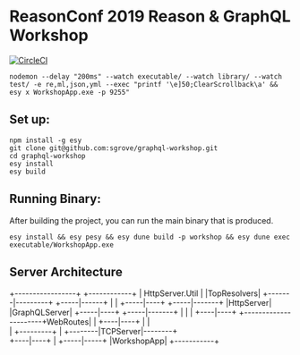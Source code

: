# ReasonConf 2019 Reason & GraphQL Workshop


[![CircleCI](https://circleci.com/gh/yourgithubhandle/workshop/tree/master.svg?style=svg)](https://circleci.com/gh/sgrove/graphql-workshop/tree/master)

`nodemon --delay "200ms" --watch executable/ --watch library/ --watch test/ -e re,ml,json,yml --exec "printf '\e]50;ClearScrollback\a' && esy x WorkshopApp.exe -p 9255"`

## Set up:    
                  
```               
npm install -g esy
git clone git@github.com:sgrove/graphql-workshop.git
cd graphql-workshop
esy install       
esy build         
```               

## Running Binary:

After building the project, you can run the main binary that is produced.

```
esy install && esy pesy && esy dune build -p workshop && esy dune exec executable/WorkshopApp.exe 
```

## Server Architecture
+-----------------+           +------------+
| HttpServer.Util |           |TopResolvers|
+-------|---------+           +-----|------+
        |                           |
  +-----|----+                +-----|-------+
  |HttpServer|                |GraphQLServer|
  +-----|----+                +-----|-------+
        |                           |
        |                      +----|----+
        +----------------------+WebRoutes|
        |                      +----|----+
        |                           |    
        |        +---------+        | 
        +--------|TCPServer|--------+             
                 +----|----+
                      |
                +-----|-----+
                |WorkshopApp|
                +-----------+
